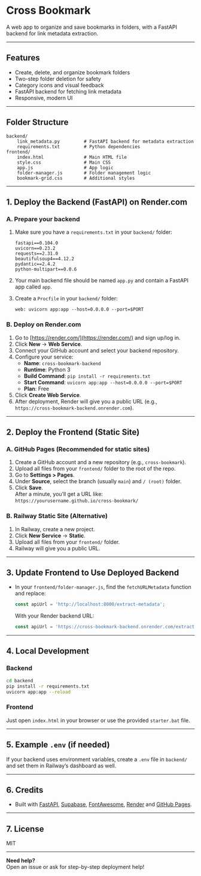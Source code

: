 # Cross Bookmark

A web app to organize and save bookmarks in folders, with a FastAPI backend for link metadata extraction.

---

## Features

- Create, delete, and organize bookmark folders
- Two-step folder deletion for safety
- Category icons and visual feedback
- FastAPI backend for fetching link metadata
- Responsive, modern UI

---

## Folder Structure

```
backend/
    link_metadata.py         # FastAPI backend for metadata extraction
    requirements.txt         # Python dependencies
frontend/
    index.html               # Main HTML file
    style.css                # Main CSS
    app.js                   # App logic
    folder-manager.js        # Folder management logic
    bookmark-grid.css        # Additional styles
```

---

## 1. Deploy the Backend (FastAPI) on Render.com

### **A. Prepare your backend**

1. Make sure you have a `requirements.txt` in your `backend/` folder:
    ```
    fastapi==0.104.0
    uvicorn==0.23.2
    requests==2.31.0
    beautifulsoup4==4.12.2
    pydantic==2.4.2
    python-multipart==0.0.6
    ```

2. Your main backend file should be named `app.py` and contain a FastAPI app called `app`.

3. Create a `Procfile` in your `backend/` folder:
    ```
    web: uvicorn app:app --host=0.0.0.0 --port=$PORT
    ```

### **B. Deploy on Render.com**

1. Go to [https://render.com/](https://render.com/) and sign up/log in.
2. Click **New** → **Web Service**.
3. Connect your GitHub account and select your backend repository.
4. Configure your service:
   - **Name**: `cross-bookmark-backend`
   - **Runtime**: Python 3
   - **Build Command**: `pip install -r requirements.txt`
   - **Start Command**: `uvicorn app:app --host=0.0.0.0 --port=$PORT`
   - **Plan**: Free
5. Click **Create Web Service**.
6. After deployment, Render will give you a public URL (e.g., `https://cross-bookmark-backend.onrender.com`).

---

## 2. Deploy the Frontend (Static Site)

### **A. GitHub Pages (Recommended for static sites)**

1. Create a GitHub account and a new repository (e.g., `cross-bookmark`).
2. Upload all files from your `frontend/` folder to the root of the repo.
3. Go to **Settings > Pages**.
4. Under **Source**, select the branch (usually `main`) and `/ (root)` folder.
5. Click **Save**.  
   After a minute, you’ll get a URL like:  
   `https://yourusername.github.io/cross-bookmark/`

### **B. Railway Static Site (Alternative)**

1. In Railway, create a new project.
2. Click **New Service** → **Static**.
3. Upload all files from your `frontend/` folder.
4. Railway will give you a public URL.

---

## 3. Update Frontend to Use Deployed Backend

- In your `frontend/folder-manager.js`, find the `fetchURLMetadata` function and replace:
  ```javascript
  const apiUrl = 'http://localhost:8000/extract-metadata';
  ```
  With your Render backend URL:
  ```javascript
  const apiUrl = 'https://cross-bookmark-backend.onrender.com/extract-metadata';
  ```

---

## 4. Local Development

### **Backend**
```sh
cd backend
pip install -r requirements.txt
uvicorn app:app --reload
```

### **Frontend**
Just open `index.html` in your browser or use the provided `starter.bat` file.

---

## 5. Example `.env` (if needed)

If your backend uses environment variables, create a `.env` file in `backend/` and set them in Railway’s dashboard as well.

---

## 6. Credits

- Built with [FastAPI](https://fastapi.tiangolo.com/), [Supabase](https://supabase.com/), [FontAwesome](https://fontawesome.com/), [Render](https://render.com/) and [GitHub Pages](https://pages.github.com/).

---

## 7. License

MIT

---

**Need help?**  
Open an issue or ask for step-by-step deployment help!
